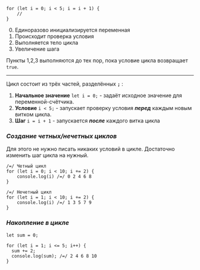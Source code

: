 ```
for (let i = 0; i < 5; i = i + 1) {
	//
}
```

0. Единоразово инициализируется переменная
1. Происходит проверка условия
2. Выполняется тело цикла
3. Увеличение шага

Пункты 1,2,3 выполняются до тех пор, пока условие цикла возвращает `true`.

---
Цикл состоит из трёх частей, разделённых **`;`** :

1. **Начальное значение** `let i = 0;` - задаёт исходное значение для переменной-счётчика.
2. **Условие** `i < 5;` - запускает проверку условия _**перед**_ каждым новым витком цикла.
3. **Шаг** `i = i + 1` - запускается **_после_** каждого витка цикла

### _Создание четных/нечетных циклов_

Для этого не нужно писать никаких условий в цикле. Достаточно изменить шаг цикла на нужный.

```
/=/ Четный цикл
for (let i = 0; i < 10; i += 2) {
	console.log(i) /=/ 0 2 4 6 8
}

/=/ Нечетный цикл
for (let i = 1; i < 10; i += 2) {
	console.log(i) /=/ 1 3 5 7 9
}
```

### _Накопление в цикле_

```
let sum = 0;

for (let i = 1; i <= 5; i++) {
  sum += 2;
  console.log(sum); /=/ 2 4 6 8 10
}
```
